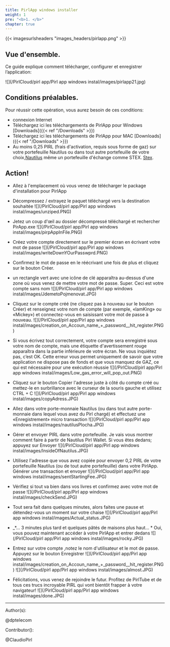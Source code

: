 ```yaml
---
title: PirlApp windows installer
weight: 1
pre: "<b>1. </b>"
chapter: true
---
```

{{< imagesurlsheaders "images_headers/pirlapp.png" >}}


## Vue d'ensemble.  

Ce guide explique comment télécharger, configurer et enregistrer l’application:  

![](/PirlCloud/pirl app/Pirl app windows instal/images/pirlapp21.jpg)

## Conditions préalables.  

Pour réussir cette opération, vous aurez besoin de ces conditions:  

* connexion Internet  
* Téléchargez ici les téléchargements de PirlApp pour Windows [Downloads]({{< ref "/Downloads" >}})
* Téléchargez ici les téléchargements de PirlApp pour MAC [Downloads]({{< ref "/Downloads" >}})
* Au moins 0,25 PIRL (frais d'activation, requis sous forme de gaz) sur votre portefeuille Nautilus ou dans tout autre portefeuille de votre choix,[Nautilus](https://pirl.io/en/nautilus-wallet/)  même un portefeuille d'échange comme STEX. [Stex](https://www.stex.com).

## Action!

* Allez à l'emplacement où vous venez de télécharger le package d'installation pour PirlApp
* Décompressez / extrayez le paquet téléchargé vers la destination souhaitée
![](/PirlCloud/pirl app/Pirl app windows instal/images/unziped.PNG)
* Jetez un coup d'œil au dossier décompressé téléchargé et rechercher PirApp.exe
![](/PirlCloud/pirl app/Pirl app windows instal/images/pirpAppInFile.PNG)
* Créez votre compte directement sur le premier écran en écrivant votre mot de passe
![](/PirlCloud/pirl app/Pirl app windows instal/images/writeDownYOurPasswprd.PNG)
* Confirmez le mot de passe en le réécrivant une fois de plus et cliquez sur le bouton Créer.
* un rectangle vert avec une icône de clé apparaîtra au-dessus d'une zone où vous venez de mettre votre mot de passe. Super. Ceci est votre compte sans nom
![](/PirlCloud/pirl app/Pirl app windows instal/images/JdemetoPojmenovat.JPG)
* Cliquez sur le compte créé (ne cliquez pas à nouveau sur le bouton Créer) et renseignez votre nom de compte (par exemple, «IamKing» ou «Mickey») et connectez-vous en saisissant votre mot de passe à nouveau.
![](/PirlCloud/pirl app/Pirl app windows instal/images/creation_on_Accoun_name_+_password__hit_register.PNG)
* Si vous écrivez tout correctement, votre compte sera enregistré sous votre nom de compte, mais une étiquette d'avertissement rouge apparaîtra dans la partie inférieure de votre écran. Ne vous inquiétez pas, c’est OK. Cette erreur vous permet uniquement de savoir que votre application ne dispose pas de fonds et que vous manquez de GAZ, ce qui est nécessaire pour une exécution réussie
![](/PirlCloud/pirl app/Pirl app windows instal/images/Low_gas_error_will_pop_out.PNG)
* Cliquez sur le bouton Copier l'adresse juste à côté du compte créé ou mettez-le en surbrillance avec le curseur de la souris gauche et utilisez CTRL + C
![](/PirlCloud/pirl app/Pirl app windows instal/images/copyAdress.JPG)
* Allez dans votre porte-monnaie Nautilus (ou dans tout autre porte-monnaie dans lequel vous avez du Pirl chargé) et effectuez une «Enregistrement» micro transaction
![](/PirlCloud/pirl app/Pirl app windows instal/images/nautilusPlocha.JPG)
* Gérer et envoyer PIRL dans votre portefeuille. Je vais vous montrer comment faire à partir de Nautilus Pirl Wallet. Si vous êtes dedans; appuyez sur Envoyer
![](/PirlCloud/pirl app/Pirl app windows instal/images/InsideOfNautilus.JPG)
* Utilisez l'adresse que vous avez copiée pour envoyer 0,2 PIRL de votre portefeuille Nautilus (ou de tout autre portefeuille) dans votre PirlApp. Générer une transaction et envoyer
![](/PirlCloud/pirl app/Pirl app windows instal/images/sentStartingFee.JPG)

* Vérifiez si tout va bien dans vos livres et confirmez avec votre mot de passe
![](/PirlCloud/pirl app/Pirl app windows instal/images/checkSend.JPG)
* Tout sera fait dans quelques minutes, alors faites une pause et détendez-vous un moment sur votre chaise
![](/PirlCloud/pirl app/Pirl app windows instal/images/Actual_status.JPG)
* _*… 3 minutes plus tard et quelques pâtés de maisons plus haut… * Oui, vous pouvez maintenant accéder à votre PirlApp et entrer dedans
![](/PirlCloud/pirl app/Pirl app windows instal/images/rocky.JPG)
* Entrez sur votre compte ,notez le nom d'utilisateur et le mot de passe. Appuyez sur le bouton Enregistrer
![](/PirlCloud/pirl app/Pirl app windows instal/images/creation_on_Accoun_name_+_password__hit_register.PNG)
![](/PirlCloud/pirl app/Pirl app windows instal/images/almost.JPG)
* Félicitations, vous venez de rejoindre le futur. Profitez de PirlTube et de tous ces trucs incroyable PIRL qui vont bientôt frapper à votre navigateur!
![](/PirlCloud/pirl app/Pirl app windows instal/images/done.JPG)


---

Author(s):  

@dptelecom

Contributor():  

@ClaudioPirl
